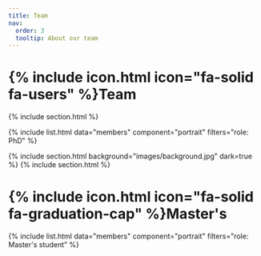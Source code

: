 ```yaml
---
title: Team
nav:
  order: 3
  tooltip: About our team
---
```


# {% include icon.html icon="fa-solid fa-users" %}Team

{% include section.html %}

{% include list.html data="members" component="portrait" filters="role: PhD" %}


{% include section.html background="images/background.jpg" dark=true %}
{% include section.html %}

# {% include icon.html icon="fa-solid fa-graduation-cap" %}Master's

{% include list.html data="members" component="portrait" filters="role: Master's student" %}
